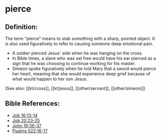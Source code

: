 # pierce #

## Definition: ##

The term "pierce" means to stab something with a sharp, pointed object. It is also used figuratively to refer to causing someone deep emotional pain.

* A soldier pierced Jesus' side when he was hanging on the cross.
* In Bible times, a slave who was set free would have his ear pierced as a sign that he was choosing to continue working for his master.
* Simeon spoke figuratively when he told Mary that a sword would pierce her heart, meaning that she would experience deep grief because of what would happen to her son Jesus.

(See also: [[kt/cross]], [[kt/jesus]], [[other/servant]], [[other/simeon]])

## Bible References: ##

* [Job 16:13-14](en/tn/job/help/16/13)
* [Job 20:23-25](en/tn/job/help/20/23)
* [John 19:36-37](en/tn/jhn/help/19/36)
* [Psalms 022:16-17](en/tn/psa/help/22/16)